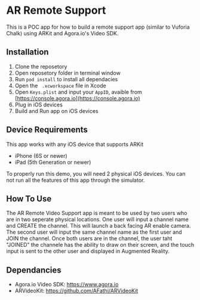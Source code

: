 # AR Remote Support
This is a POC app for how to build a remote support app (similar to Vuforia Chalk) using ARKit and Agora.io's Video SDK.

## Installation
1. Clone the reposetory
2. Open reposetory folder in terminal window 
3. Run `pod install` to install all dependacies
4. Open the ` .xcworkspace` file in Xcode
5. Open `Keys.plist` and input your `AppID`, avaible from [https://console.agora.io](https://console.agora.io)
6. Plug in iOS devices
7. Build and Run app on iOS devices

## Device Requirements
This app works with any iOS device that supports ARKit 
- iPhone (6S or newer)
- iPad (5th Generation or newer)

To properly run this demo, you will need 2 physical iOS devices. You can not run all the features of this app through the simulator. 

## How To Use
The AR Remote Video Support app is meant to be used by two users who are in two seperate physical locations. One user will input a channel name and CREATE the channel. This will launch a back facing AR enable camera. 
The second user will input the same channel name as the first user and JOIN the channel. Once both users are in the channel, the user taht "JOINED" the channele has the ability to draw on their screen, and the touch input is sent to the other user and displayed in Augmented Reality. 

## Dependancies
- Agora.io Video SDK: https://www.agora.io
- ARVideoKit: https://github.com/AFathi/ARVideoKit
